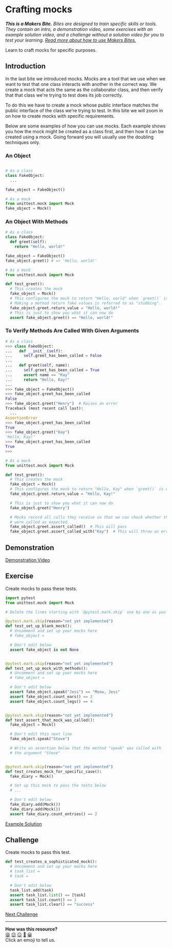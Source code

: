# Crafting mocks

_**This is a Makers Bite.** Bites are designed to train specific skills or
tools. They contain an intro, a demonstration video, some exercises with an
example solution video, and a challenge without a solution video for you to test
your learning. [Read more about how to use Makers
Bites.](https://github.com/makersacademy/course/blob/main/labels/bites.md)_

Learn to craft mocks for specific purposes.

## Introduction

In the last bite we introduced mocks. Mocks are a tool that we use when we
want to test that one class interacts with another in the correct way. We create
a mock that acts the same as the collaborator class, and then verify that that
class we're trying to test does its job correctly.

To do this we have to create a mock whose public interface matches the public
interface of the class we're trying to test. In this bite we will zoom in on how
to create mocks with specific requirements.

Below are some examples of how you can use mocks. Each example shows you how
the mock might be created as a class first, and then how it can be created
using a mock. Going forward you will usually use the doubling techniques only.

### An Object

```python

# As a class
class FakeObject:
  ...

fake_object = FakeObject()

# As a mock
from unittest.mock import Mock
fake_object = Mock()
```

### An Object With Methods

```python
# As a class
class FakeObject:
  def greet(self):
    return "Hello, world!"

fake_object = FakeObject()
fake_object.greet() # => 'Hello, world!'

# As a mock
from unittest.mock import Mock

def test_greet():
  # This creates the mock
  fake_object = Mock() 
  # This configures the mock to return "Hello, world" when `greet()` is called on it.
  # Making a method return fake values is referred to as "stubbing".
  fake_object.greet.return_value = "Hello, world!"   
  # This is just to show you what it can now do
  assert fake_object.greet() == "Hello, world!"
```

### To Verify Methods Are Called With Given Arguments

```python
# As a class
>>> class FakeObject:
...   def __init__(self):
...     self.greet_has_been_called = False
...
...   def greet(self, name):
...     self.greet_has_been_called = True
...     assert name == "Kay"
...     return "Hello, Kay!"
...
>>> fake_object = FakeObject()
>>> fake_object.greet_has_been_called
False
>>> fake_object.greet("Henry")  # Raises an error
Traceback (most recent call last):
  ...
AssertionError
>>> fake_object.greet_has_been_called
True
>>> fake_object.greet("Kay")
'Hello, Kay!'
>>> fake_object.greet_has_been_called
True
>>>

# As a mock
from unittest.mock import Mock

def test_greet():
  # This creates the mock
  fake_object = Mock() 
  # This configures the mock to return "Hello, Kay" when `greet()` is called on it.
  fake_object.greet.return_value = "Hello, Kay!"   

  # This is just to show you what it can now do
  fake_object.greet("Henry")

  # Mocks record all calls they receive so that we can check whether they
  # were called as expected.
  fake_object.greet.assert_called()  # This will pass
  fake_object.greet.assert_called_with("Kay")  # This will throw an error
```

## Demonstration

[Demonstration Video](<!-- OMITTED -->)

## Exercise

Create mocks to pass these tests.

```python
import pytest
from unittest.mock import Mock

# Delete the lines starting with `@pytest.mark.skip` one by one as you work through.

@pytest.mark.skip(reason="not yet implemented")
def test_set_up_blank_mock():
  # Uncomment and set up your mocks here
  # fake_object = 

  # Don't edit below
  assert fake_object is not None


@pytest.mark.skip(reason="not yet implemented")
def test_set_up_mock_with_methods():
  # Uncomment and set up your mocks here
  # fake_object = 

  # Don't edit below
  assert fake_object.speak("Jess") == "Meow, Jess"
  assert fake_object.count_ears() == 2
  assert fake_object.count_legs() == 4


@pytest.mark.skip(reason="not yet implemented")
def test_assert_that_mock_was_called():
  fake_object = Mock() 

  # Don't edit this next line
  fake_object.speak("Steve")

  # Write an assertion below that the method "speak" was called with
  # the argument "Steve"


@pytest.mark.skip(reason="not yet implemented")
def test_creates_mock_for_specific_case():
  fake_diary = Mock()

  # Set up this mock to pass the tests below
  # ...

  # Don't edit below
  fake_diary.add(Mock())
  fake_diary.add(Mock())
  assert fake_diary.count_entries() == 2
```

[Example Solution](<!-- OMITTED -->)

## Challenge

Create mocks to pass this test.

```python
def test_creates_a_sophisticated_mock():
  # Uncomment and set up your mocks here
  # task_list = 
  # task = 

  # Don't edit below
  task_list.add(task)
  assert task_list.list() == [task]
  assert task_list.count() == 1
  assert task_list.clear() == "success"
```


[Next Challenge](03_unit_testing_peer_classes_bite.md)

<!-- BEGIN GENERATED SECTION DO NOT EDIT -->

---

**How was this resource?**  
[😫](https://airtable.com/shrUJ3t7KLMqVRFKR?prefill_Repository=makersacademy%2Fgolden-square-in-python&prefill_File=mocking_bites%2F02_crafting_mocks_bite.md&prefill_Sentiment=😫) [😕](https://airtable.com/shrUJ3t7KLMqVRFKR?prefill_Repository=makersacademy%2Fgolden-square-in-python&prefill_File=mocking_bites%2F02_crafting_mocks_bite.md&prefill_Sentiment=😕) [😐](https://airtable.com/shrUJ3t7KLMqVRFKR?prefill_Repository=makersacademy%2Fgolden-square-in-python&prefill_File=mocking_bites%2F02_crafting_mocks_bite.md&prefill_Sentiment=😐) [🙂](https://airtable.com/shrUJ3t7KLMqVRFKR?prefill_Repository=makersacademy%2Fgolden-square-in-python&prefill_File=mocking_bites%2F02_crafting_mocks_bite.md&prefill_Sentiment=🙂) [😀](https://airtable.com/shrUJ3t7KLMqVRFKR?prefill_Repository=makersacademy%2Fgolden-square-in-python&prefill_File=mocking_bites%2F02_crafting_mocks_bite.md&prefill_Sentiment=😀)  
Click an emoji to tell us.

<!-- END GENERATED SECTION DO NOT EDIT -->
